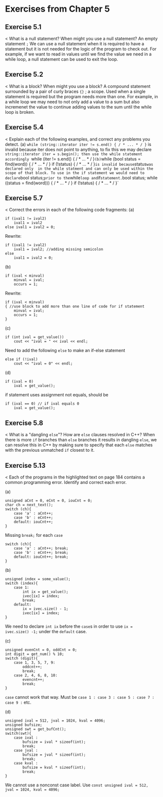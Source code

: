 # **Exercises from Chapter 5**

## **Exercise 5.1**
< What is a null statement? When might you use a null statement?
An empty statement `;` We can use a null statement when it is required to have a statement but it is not needed for the logic of the program to check out. For example, if we want to read in values until we find the value we need in a while loop, a null statement can be used to exit the loop.

## **Exercise 5.2**
< What is a block? When might you use a block?
A compound statement surrounded by a pair of curly braces `{}` ; a scope. Used when a single statement is required but the program needs more than one. For example, in a while loop we may need to not only add a value to a sum but also incremenet the value to continue adding values to the sum until the while loop is broken.

## **Exercise 5.4**
< Explain each of the following examples, and correct any problems you detect.
(a) `while (string::iterator iter != s.end() { / * ... * / }` is invalid because iter does not point to anything, to fix this we may declare `string::iterator iter = s.begin(); then use the while statement accordingly `while (iter != s.end() { / * ... * / }`
(b) `while (bool status = find(word)) { / * ... * / } if (!status) { / * ... * / }` is invalid because `status` was declared only  in the while statment and can only be used within the scope of that block. To use in the if statement we would need to declare `bool status;` prior to the `while` loop and `if` statement. `bool status; while ((status = find(word))) { / * ... * / } if (!status) { / * ... * / }`

## **Exercise 5.7**
< Correct the errors in each of the following code fragments:
(a) 
```
if (ival1 != ival2)
    ival1 = ival2
else ival1 = ival2 = 0;
```

Rewrite:
```
if (ival1 != ival2)
    ival1 = ival2; //adding missing semicolon
else
    ival1 = ival2 = 0;
```
    
(b)
```
if (ival < minval)
    minval = ival;
    occurs = 1;
```

Rewrite: 
```
if (ival < minval)
{ //use block to add more than one line of code for if statement
    minval = ival; 
    occurs = 1;
}
```

(c) 
```
if (int ival = get_value())
    cout << "ival = " << ival << endl;
```
Need to add the following `else` to make an if-else statement
```
else if (!ival)
    cout << "ival = 0" << endl;
```

(d)
```
if (ival = 0)
    ival = get_value(); 
```

if statement uses assignment not equals, should be
```
if (ival == 0) // if ival equals 0
    ival = get_value();
```

## **Exercise 5.8**
< What is a "dangling `else`"? How are `else` clauses resolved in C++?
When there is more `if` branches than `else` branches it results in dangling `else`, we can resolve this in C++ by making sure to specify that each `else` matches with the previous unmatched `if` closest to it.

## **Exercise 5.13**
< Each of the programs in the highlighted text on page 184 contains a common programming error. Identify and correct each error.

(a)
```
unsigned aCnt = 0, eCnt = 0, iouCnt = 0;
char ch = next_text();
switch (ch){
    case 'a' : aCnt++;
    case 'b' : eCnt++;
    default: iouCnt++;
}
```
Missing `break;` for each `case`

```
switch (ch){
    case 'a' : aCnt++; break;
    case 'b' : eCnt++; break;
    default: iouCnt++; break;
} 
```

(b)
```
unsigned index = some_value();
switch (index){
    case 1:
        int ix = get_value();
        ivec[ix] = index;
        break;
    default:
        ix = ivec.size() - 1;
        ivec[ix] = index;
}
```
We need to declare `int ix` before the `case`s in order to use `ix = ivec.size() -1;` under the `default` case.

(c)
```
unsigned evenCnt = 0, oddCnt = 0;
int digit = get_num() % 10;
switch (digit){
    case 1, 3, 5, 7, 9:
        oddcnt++;
        break;
    case 2, 4, 6, 8, 10:
        evencnt++;
        break;
}
```
`case` cannot work that way. Must be `case 1 : case 3 : case 5 : case 7 : case 9 :` etc.

(d)
```
unsigned ival = 512, jval = 1024, kval = 4096;
unsigned bufsize;
unsigned swt = get_bufCnt();
switch(swt){
    case ival :
        bufsize = ival * sizeof(int);
        break;
    case jval :
        bufsize = jval * sizeof(int);
        break;
    case kval :
        bufsize = kval * sizeof(int);
        break;
}
```
We cannot use a nonconst case label. Use `const unsigned ival = 512, jval = 1024, kval = 4096;` 

